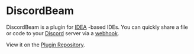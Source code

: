 # DiscordBeam 

DiscordBeam is a plugin for [IDEA](https://www.jetbrains.com/idea/) -based IDEs. You can quickly share a file or code to
your [Discord](https://discord.com/) server via
a [webhook](https://support.discordapp.com/hc/en-us/articles/228383668-Intro-to-Webhooks).

View it on the [Plugin Repository](https://plugins.jetbrains.com/plugin/12804-discordbeam).
